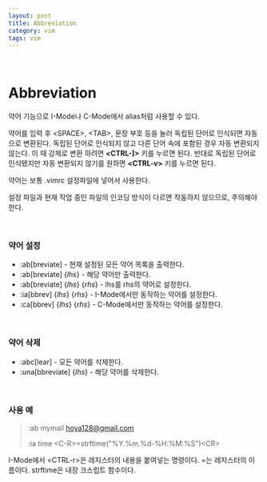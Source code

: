 ```yaml
---
layout: post
title: Abbreviation
category: vim
tags: vim
---
```


&nbsp;

# Abbreviation

약어 기능으로 I-Mode나 C-Mode에서 alias처럼 사용할 수 있다.

약어를 입력 후 \<SPACE>, \<TAB>, 문장 부호 등을 눌러 독립된 단어로 인식되면 자동으로 변환된다. 독립된 단어로 인식되지 않고 다른 단어 속에 포함된 경우 자동 변환되지 않는다. 이 때 강제로 변환 하려면 **\<CTRL-]>** 키를 누르면 된다. 반대로 독립된 단어로 인식됐지만 자동 변환되지 않기를 원하면 **\<CTRL-v>** 키를 누르면 된다.

약어는 보통 .vimrc 설정파일에 넣어서 사용한다.

설정 파일과 현재 작업 중인 파일의 인코딩 방식이 다르면 작동하지 않으므로, 주의해야한다.

&nbsp;

### 약어 설정

- :ab[breviate] - 현재 설정된 모든 약어 목록을 출력한다.
- :ab[breviate] {*lhs*} - 해당 약어만 출력한다.
- :ab[breviate] {*lhs*} {*rhs*} - lhs를 rhs의 약어로 설정한다.
- :ia[bbrev] {*lhs*} {*rhs*} - I-Mode에서만 동작하는 약어를 설정한다.
- :ca[bbrev] {*lhs*} {*rhs*} - C-Mode에서만 동작하는 약어를 설정한다.

&nbsp;

### 약어 삭제

- :abc[lear] - 모든 약어를 삭제한다.
- :una[bbreviate] {*lhs*} - 해당 약어를 삭제한다.

&nbsp;

### 사용 예

> :ab	mymail	hoya128@gmail.com
>
> :ia	time	\<C-R>=strftime("%Y.%m.%d-%H:%M:%S")\<CR>

I-Mode에서 \<CTRL-r>은 레지스터의 내용을 붙여넣는 명령이다. =는 레지스터의 이름이다. strftime은 내장 크스립트 함수이다.